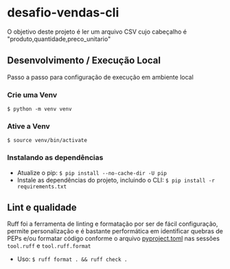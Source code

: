 # desafio-vendas-cli

O objetivo deste projeto é ler um arquivo CSV cujo cabeçalho é "produto,quantidade,preco_unitario"

## Desenvolvimento / Execução Local
Passo a passo para configuração de execução em ambiente local

### Crie uma Venv
`$ python -m venv venv`

### Ative a Venv
`$ source venv/bin/activate`

### Instalando as dependências
- Atualize o pip: `$ pip install --no-cache-dir -U pip`
- Instale as dependências do projeto, incluindo o CLI: `$ pip install -r requirements.txt`

## Lint e qualidade
Ruff foi a ferramenta de linting e formatação por ser de fácil configuração, permite personalização e é bastante performática em identificar quebras de PEPs e/ou formatar código conforme o arquivo [pyproject.toml](pyproject.toml) nas sessões `tool.ruff` e `tool.ruff.format`

- Uso: `$ ruff format . && ruff check .`